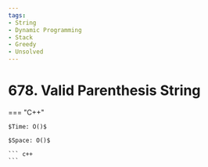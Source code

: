 ```yaml
---
tags:
- String
- Dynamic Programming
- Stack
- Greedy
- Unsolved
---
```



# 678. Valid Parenthesis String

=== "C++"

    $Time: O()$

    $Space: O()$

    ``` c++
    ```